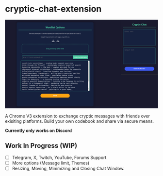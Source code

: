 # cryptic-chat-extension

![Cryptic Chat Preview](preview/cryptic-chat-preview1.png)

A Chrome V3 extension to exchange cryptic messages with friends over exisiting platforms. Build your own codebook and share via secure means.

**Currently only works on Discord**

## Work In Progress (WIP)

- [ ] Telegram, X, Twitch, YouTube, Forums Support
- [ ] More options (Message limit, Themes)
- [ ] Resizing, Moving, Minimizing and Closing Chat Window.
